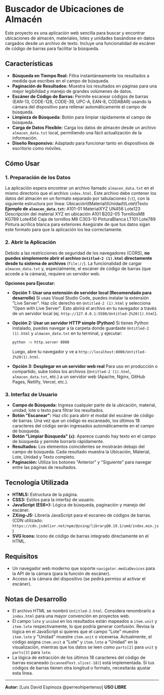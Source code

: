 # Buscador de Ubicaciones de Almacén

Este proyecto es una aplicación web sencilla para buscar y encontrar ubicaciones de almacén, materiales, lotes y unidades basándose en datos cargados desde un archivo de texto. Incluye una funcionalidad de escáner de código de barras para facilitar la búsqueda.

## Características

* **Búsqueda en Tiempo Real:** Filtra instantáneamente los resultados a medida que escribes en el campo de búsqueda.
* **Paginación de Resultados:** Muestra los resultados en páginas para una mejor legibilidad y manejo de grandes volúmenes de datos.
* **Escáner de Código de Barras:** Permite escanear códigos de barras (EAN-13, CODE-128, CODE-39, UPC-A, EAN-8, CODABAR) usando la cámara del dispositivo para rellenar automáticamente el campo de búsqueda.
* **Limpieza de Búsqueda:** Botón para limpiar rápidamente el campo de búsqueda.
* **Carga de Datos Flexible:** Carga los datos de almacén desde un archivo `almacen_data.txt` local, permitiendo una fácil actualización de la información.
* **Diseño Responsivo:** Adaptado para funcionar tanto en dispositivos de escritorio como móviles.

## Cómo Usar

### 1. Preparación de los Datos

La aplicación espera encontrar un archivo llamado `almacen_data.txt` en el mismo directorio que el archivo `index.html`. Este archivo debe contener los datos del almacén en un formato separado por tabulaciones (`\t`), con la siguiente estructura por línea:
Ubicación\tMaterial\tUnidad\tLote\tTexto
**Ejemplo de `almacen_data.txt`:**
A101-01	MaterialXYZ	UN456	Lote123	Descripción del material XYZ en ubicación A101
B202-05	TornillosM8	KG789	Lote456	Caja de tornillos M8
C303-10	PinturaBlanca	LT101	Lote789	Pintura acrílica blanca para exteriores
Asegúrate de que tus datos sigan este formato para que la aplicación los lea correctamente.

### 2. Abrir la Aplicación

Debido a las restricciones de seguridad de los navegadores (CORS), **no puedes simplemente abrir el archivo `Untitled-2 (1).html` directamente desde tu sistema de archivos** (`file://`). La funcionalidad de cargar `almacen_data.txt` y, especialmente, el escáner de código de barras (que accede a la cámara), requiere un servidor web.

**Opciones para Ejecutar:**

* **Opción 1: Usar una extensión de servidor local (Recomendado para desarrollo)**
    Si usas Visual Studio Code, puedes instalar la extensión "Live Server". Haz clic derecho en `Untitled-2 (1).html` y selecciona "Open with Live Server". Esto abrirá el archivo en tu navegador a través de un servidor local (ej. `http://127.0.0.1:5500/Untitled-2%20(1).html`).

* **Opción 2: Usar un servidor HTTP simple (Python)**
    Si tienes Python instalado, puedes navegar a la carpeta donde guardaste `Untitled-2 (1).html` y `almacen_data.txt` en tu terminal, y ejecutar:
    ```bash
    python -m http.server 8000
    ```
    Luego, abre tu navegador y ve a `http://localhost:8000/Untitled-2%20(1).html`.

* **Opción 3: Desplegar en un servidor web real**
    Para uso en producción o compartido, sube todos los archivos (`Untitled-2 (1).html`, `almacen_data.txt`, etc.) a un servidor web (Apache, Nginx, GitHub Pages, Netlify, Vercel, etc.).

### 3. Interfaz de Usuario

* **Campo de Búsqueda:** Ingresa cualquier parte de la ubicación, material, unidad, lote o texto para filtrar los resultados.
* **Botón "Escanear":** Haz clic para abrir el modal del escáner de código de barras. Una vez que un código es escaneado, los últimos 18 caracteres del código serán ingresados automáticamente en el campo de búsqueda.
* **Botón "Limpiar Búsqueda" (`x`):** Aparece cuando hay texto en el campo de búsqueda y permite borrarlo rápidamente.
* **Resultados:** Los elementos coincidentes se mostrarán debajo del campo de búsqueda. Cada resultado muestra la Ubicación, Material, Lote, Unidad y Texto completo.
* **Paginación:** Utiliza los botones "Anterior" y "Siguiente" para navegar entre las páginas de resultados.

## Tecnología Utilizada

* **HTML5:** Estructura de la página.
* **CSS3:** Estilos para la interfaz de usuario.
* **JavaScript (ES6+):** Lógica de búsqueda, paginación y manejo del escáner.
* **ZXing-JS:** Librería JavaScript para el escaneo de códigos de barras. (CDN utilizado: `https://cdn.jsdelivr.net/npm/@zxing/library@0.19.1/umd/index.min.js`)
* **SVG Icons:** Icono de código de barras integrado directamente en el HTML.

## Requisitos

* Un navegador web moderno que soporte `navigator.mediaDevices` para la API de la cámara (para la función de escáner).
* Acceso a la cámara del dispositivo (se pedirá permiso al activar el escáner).

## Notas de Desarrollo

* El archivo HTML se nombró `Untitled-2.html`. Considera renombrarlo a `index.html` para una mayor convención en proyectos web.
* El campo `lote` y `unidad` en los resultados están mapeados a `item.unit` y `item.lote` respectivamente, lo que podría generar confusión. Revisa la lógica en el JavaScript si quieres que el campo "Lote" muestre `item.lote` y "Unidad" muestre `item.unit` o viceversa. Actualmente, el código asigna `item.unit` a "Lote" y `item.lote` a "Unidad" en la visualización, mientras que los datos se leen como `parts[2]` para `unit` y `parts[3]` para `lote`.
* La lógica de extracción de los últimos 18 caracteres del código de barras escaneado (`scannedText.slice(-18)`) está implementada. Si tus códigos de barras tienen otra longitud o formato, necesitarás ajustar esta línea.

---

**Autor:** [Luis David Espinoza @perreohipertenso]
**USO LIBRE**
